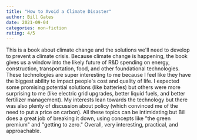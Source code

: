 ```yaml
---
title: "How to Avoid a Climate Disaster"
author: Bill Gates
date: 2021-09-04
categories: non-fiction
rating: 4/5
---
```


This is a book about climate change and the solutions we'll need to develop to prevent a climate crisis. Because climate change is happening, the book gives us a window into the likely future of R&D spending on energy, construction, transportation, food, and other foundational technologies. These technologies are super interesting to me because I feel like they have the biggest ability to impact people's cost and quality of life. I expected some promising potential solutions (like batteries) but others were more surprising to me (like electric grid upgrades, better liquid fuels, and better fertilizer management). My interests lean towards the technology but there was also plenty of discussion about policy (which convinced me of the need to put a price on carbon). All these topics can be intimidating but Bill does a great job of breaking it down, using concepts like "the green premium" and "getting to zero." Overall, very interesting, practical, and approachable.
